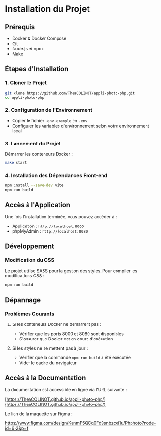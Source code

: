 # Installation du Projet

## Prérequis

- Docker & Docker Compose
- Git
- Node.js et npm
- Make

## Étapes d'Installation

### 1. Cloner le Projet

```bash
git clone https://github.com/TheaCOLINOT/appli-photo-php.git
cd appli-photo-php
```

### 2. Configuration de l'Environnement

- Copier le fichier `.env.example` en `.env`
- Configurer les variables d'environnement selon votre environnement local

### 3. Lancement du Projet

Démarrer les conteneurs Docker :
```bash
make start
```

### 4. Installation des Dépendances Front-end

```bash
npm install --save-dev vite
npm run build
```

## Accès à l'Application

Une fois l'installation terminée, vous pouvez accéder à :

- Application : `http://localhost:8000`
- phpMyAdmin : `http://localhost:8080`

## Développement

### Modification du CSS

Le projet utilise SASS pour la gestion des styles. Pour compiler les modifications CSS :

```bash
npm run build
```

## Dépannage

### Problèmes Courants

1. Si les conteneurs Docker ne démarrent pas :
   - Vérifier que les ports 8000 et 8080 sont disponibles
   - S'assurer que Docker est en cours d'exécution

2. Si les styles ne se mettent pas à jour :
   - Vérifier que la commande `npm run build` a été exécutée
   - Vider le cache du navigateur

## Accès à la Documentation

La documentation est accessible en ligne via l'URL suivante :

[https://TheaCOLINOT.github.io/appli-photo-php/](https://TheaCOLINOT.github.io/appli-photo-php/)

Le lien de la maquette sur Figma :

https://www.figma.com/design/KanmF5QCq0Fd9snbzcei1u/Phphoto?node-id=6-2&p=f

